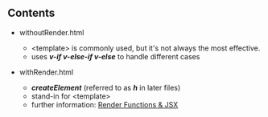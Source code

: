 ## Contents
* withoutRender.html
  * &#60;template&#62; is commonly used, but it's not always the most effective.
  * uses ***v-if v-else-if v-else*** to handle different cases

* withRender.html
  * ***createElement*** (referred to as ***h*** in later files) 
  * stand-in for &#60;template&#62;
  * further information: [Render Functions & JSX](https://vuejs.org/v2/guide/render-function.html)
